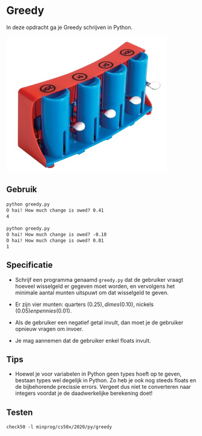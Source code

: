 # Greedy

In deze opdracht ga je Greedy schrijven in Python.

![](../../greedy/changer.jpg)

## Gebruik

    python greedy.py
    O hai! How much change is owed? 0.41
    4

    python greedy.py
    O hai! How much change is owed? -0.10
    O hai! How much change is owed? 0.01
    1

## Specificatie

* Schrijf een programma genaamd `greedy.py` dat de gebruiker vraagt hoeveel wisselgeld er gegeven moet worden, en vervolgens het minimale aantal munten uitspuwt om dat wisselgeld te geven.

* Er zijn vier munten: quarters (0.25$), dimes (0.10$), nickels (0.05$) en pennies (0.01$).

* Als de gebruiker een negatief getal invult, dan moet je de gebruiker opnieuw vragen om invoer.

* Je mag aannemen dat de gebruiker enkel floats invult.

## Tips

* Hoewel je voor variabelen in Python geen types hoeft op te geven, bestaan types wel degelijk in Python. Zo heb je ook nog steeds floats en de bijbehorende precissie errors. Vergeet dus niet te converteren naar integers voordat je de daadwerkelijke berekening doet!

## Testen

    check50 -l minprog/cs50x/2020/py/greedy
